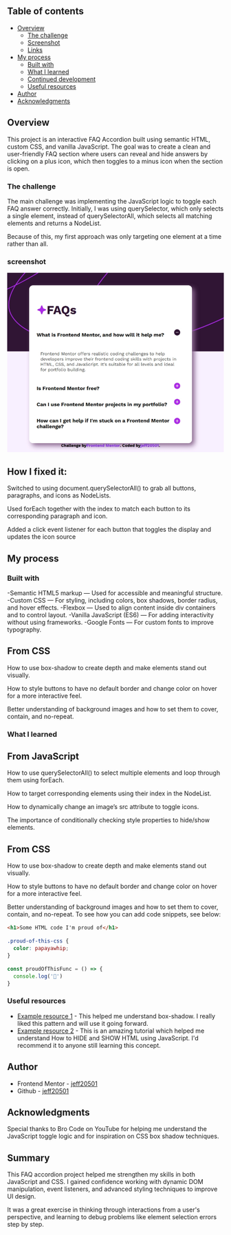 

## Table of contents

- [Overview](#overview)
  - [The challenge](#the-challenge)
  - [Screenshot](#screenshot)
  - [Links](#links)
- [My process](#my-process)
  - [Built with](#built-with)
  - [What I learned](#what-i-learned)
  - [Continued development](#continued-development)
  - [Useful resources](#useful-resources)
- [Author](#author)
- [Acknowledgments](#acknowledgments)


## Overview
This project is an interactive FAQ Accordion built using semantic HTML, custom CSS, and vanilla JavaScript. The goal was to create a clean and user-friendly FAQ section where users can reveal and hide answers by clicking on a plus icon, which then toggles to a minus icon when the section is open.

### The challenge

The main challenge was implementing the JavaScript logic to toggle each FAQ answer correctly. Initially, I was using querySelector, which only selects a single element, instead of querySelectorAll, which selects all matching elements and returns a NodeList.

Because of this, my first approach was only targeting one element at a time rather than all.

### screenshot 
![](./assets/images/Screenshot_3-7-2025_20538_.jpeg)

## How I fixed it:

Switched to using document.querySelectorAll() to grab all buttons, paragraphs, and icons as NodeLists.

Used forEach together with the index to match each button to its corresponding paragraph and icon.

Added a click event listener for each button that toggles the display and updates the icon source

## My process

### Built with

-Semantic HTML5 markup — Used for accessible and meaningful structure.
-Custom CSS — For styling, including colors, box shadows, border radius, and hover effects.
-Flexbox — Used to align content inside div containers and to control layout.
-Vanilla JavaScript (ES6) — For adding interactivity without using frameworks.
-Google Fonts — For custom fonts to improve typography.

## From CSS
How to use box-shadow to create depth and make elements stand out visually.

How to style buttons to have no default border and change color on hover for a more interactive feel.

Better understanding of background images and how to set them to cover, contain, and no-repeat.

### What I learned

## From JavaScript
How to use querySelectorAll() to select multiple elements and loop through them using forEach.

How to target corresponding elements using their index in the NodeList.

How to dynamically change an image’s src attribute to toggle icons.

The importance of conditionally checking style properties to hide/show elements.

## From CSS
How to use box-shadow to create depth and make elements stand out visually.

How to style buttons to have no default border and change color on hover for a more interactive feel.

Better understanding of background images and how to set them to cover, contain, and no-repeat.
To see how you can add code snippets, see below:

```html
<h1>Some HTML code I'm proud of</h1>
```
```css
.proud-of-this-css {
  color: papayawhip;
}
```
```js
const proudOfThisFunc = () => {
  console.log('🎉')
}
```


### Useful resources

- [Example resource 1](https://www.youtube.com/watch?v=MkvHPOT4RS8) - This helped me understand box-shadow. I really liked this pattern and will use it going forward.
- [Example resource 2](https://www.youtube.com/watch?v=MkvHPOT4RS8) - This is an amazing tutorial which helped me understand How to HIDE and SHOW HTML using JavaScript. I'd recommend it to anyone still learning this concept.


## Author

- Frontend Mentor - [jeff20501](https://www.frontendmentor.io/profile/jeff20501)
- Github - [jeff20501](https://github.com/jeff20501)


## Acknowledgments

Special thanks to Bro Code on YouTube for helping me understand the JavaScript toggle logic and for inspiration on CSS box shadow techniques.

## Summary
This FAQ accordion project helped me strengthen my skills in both JavaScript and CSS. I gained confidence working with dynamic DOM manipulation, event listeners, and advanced styling techniques to improve UI design.

It was a great exercise in thinking through interactions from a user's perspective, and learning to debug problems like element selection errors step by step.

